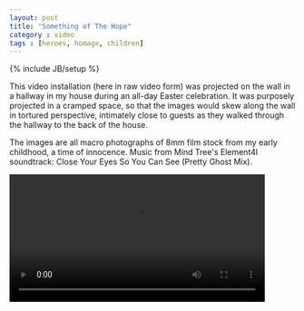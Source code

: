 ```yaml
---
layout: post
title: "Something of The Hope"
category : video
tags : [heroes, homage, children]
---
```

{% include JB/setup %}

This video installation (here in raw video form) was projected on the wall in a hallway in my house during an all-day Easter celebration. It was purposely projected in a cramped space, so that the images would skew along the wall in tortured perspective, intimately close to guests as they walked through the hallway to the back of the house. 

The images are all macro photographs of 8mm film stock from my early childhood, a time of innocence. Music from Mind Tree's Element4l soundtrack: Close Your Eyes So You Can See (Pretty Ghost Mix).

<video controls="controls" width="450" name="First The Words" src="/assets/somehopewb.mp4"></video>


